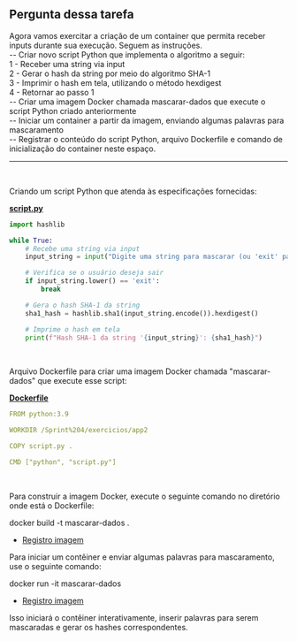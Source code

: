 ## Pergunta dessa tarefa
Agora vamos exercitar a criação de um container que permita receber inputs durante sua execução. Seguem as instruções.  
-- Criar novo script Python que implementa o algoritmo a seguir:  
1 - Receber uma string via input  
2 - Gerar o hash  da string por meio do algoritmo SHA-1  
3 - Imprimir o hash em tela, utilizando o método hexdigest  
4 - Retornar ao passo 1  
-- Criar uma imagem Docker chamada mascarar-dados que execute o script Python criado anteriormente  
--  Iniciar um container a partir da imagem, enviando algumas palavras para mascaramento  
-- Registrar o conteúdo do script Python, arquivo Dockerfile e comando de inicialização do container neste espaço.  

---
<br>

Criando um script Python que atenda às especificações fornecidas: 

**[script.py](app2/script.py)**  

``` python
import hashlib

while True:
    # Recebe uma string via input
    input_string = input("Digite uma string para mascarar (ou 'exit' para sair): ")

    # Verifica se o usuário deseja sair
    if input_string.lower() == 'exit':
        break

    # Gera o hash SHA-1 da string
    sha1_hash = hashlib.sha1(input_string.encode()).hexdigest()

    # Imprime o hash em tela
    print(f"Hash SHA-1 da string '{input_string}': {sha1_hash}")

```

<br>

Arquivo Dockerfile para criar uma imagem Docker chamada "mascarar-dados" que execute esse script:  

**[Dockerfile](app2/Dockerfile)**

``` Yaml
FROM python:3.9

WORKDIR /Sprint%204/exercicios/app2

COPY script.py .

CMD ["python", "script.py"]
```

<br>

Para construir a imagem Docker, execute o seguinte comando no diretório onde está o Dockerfile:

docker build -t mascarar-dados .

- [Registro imagem](docker-build-marcarar.png)

Para iniciar um contêiner e enviar algumas palavras para mascaramento, use o seguinte comando:

docker run -it mascarar-dados

- [Registro imagem](docker-run-marcarar.png)

Isso iniciará o contêiner interativamente, inserir palavras para serem mascaradas e gerar os hashes correspondentes.